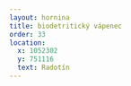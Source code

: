 ```yaml
---
layout: hornina
title: biodetritický vápenec
order: 33
location:
  x: 1052302
  y: 751116 
  text: Radotín
---
```


